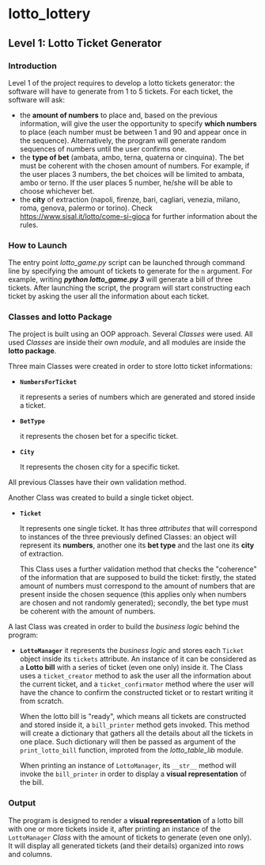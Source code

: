 # lotto_lottery
## Level 1: Lotto Ticket Generator

### Introduction
Level 1 of the project requires to develop a lotto tickets generator: the software will have to generate from 1 to 5 tickets. 
For each ticket, the software will ask: 
- the **amount of numbers** to place and, based on the previous information, will give the user the opportunity to specify **which numbers** to place (each number must be between 1 and 90 and appear once in the sequence). Alternatively, the program will generate random sequences of numbers until the user confirms one.
- the **type of bet** (ambata, ambo, terna, quaterna or cinquina). The bet must be coherent with the chosen amount of numbers. For example, if the user places 3 numbers, the bet choices will be limited to ambata, ambo or terno. If the user places 5 number, he/she will be able to choose whichever bet.
- the **city** of extraction (napoli, firenze, bari, cagliari, venezia, milano, roma, genova, palermo or torino).
Check <https://www.sisal.it/lotto/come-si-gioca> for further information about the rules.

### How to Launch
The entry point *lotto_game.py* script can be launched through command line by specifying the amount of tickets to generate for the `n` argument. For example, writing ***python lotto_game.py 3*** will generate a bill of three tickets. 
After launching the script, the program will start constructing each ticket by asking the user all the information about each ticket.

### Classes and lotto Package
The project is built using an OOP approach.
Several *Classes* were used. All used *Classes* are inside their own *module*, and all modules are inside the **lotto package**.

Three main Classes were created in order to store lotto ticket informations:

* **`NumbersForTicket`**

    it represents a series of numbers which are generated and stored inside a ticket.

* **`BetType`**

    it represents the chosen bet for a specific ticket.

* **`City`** 

    It represents the chosen city for a specific ticket.

All previous Classes have their own validation method.

Another Class was created to build a single ticket object.

* **`Ticket`**

    It represents one single ticket. 
    It has three *attributes* that will correspond to instances of the three previously defined Classes: an object will represent its **numbers**, another one its **bet type** and the last one its **city** of extraction.  

    This Class uses a further validation method that checks the "coherence" of the information that are supposed to build the ticket:
    firstly, the stated amount of numbers must correspond to the amount of numbers that are present inside the chosen sequence (this applies only when numbers are chosen and not randomly generated);
    secondly, the bet type must be coherent with the amount of numbers.

A last Class was created in order to build the *business logic* behind the program:

* **`LottoManager`**
    it represents the *business logic* and stores each `Ticket` object inside its `tickets` attribute.
    An instance of it can be considered as a **Lotto bill** with a series of ticket (even one only) inside it.
    The Class uses a `ticket_creator` method to ask the user all the information about the current ticket, and a `ticket_confirmator` method where the user will have the chance to confirm the constructed ticket or to restart writing it from scratch.

    When the lotto bill is "ready", which means all tickets are constructed and stored inside it, a `bill_printer` method gets invoked. This method will create a dictionary that gathers all the details about all the tickets in one place. Such dictionary will then be passed as argument of the `print_lotto_bill` function, improted from the *lotto_table_lib* module.


    
    When printing an instance of `LottoManager`, its `__str__` method will invoke the `bill_printer` in order to display a **visual representation** of the bill.


### Output
The program is designed to render a **visual representation** of a lotto bill with one or more tickets inside it, after printing
an instance of the `LottoManager` *Class* with the amount of tickets to generate (even one only). It will display all generated tickets (and their details) organized into rows and columns.
